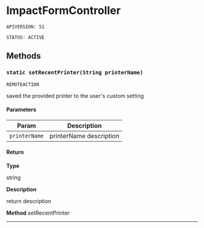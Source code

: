 # ImpactFormController

`APIVERSION: 51`

`STATUS: ACTIVE`
## Methods
### `static setRecentPrinter(String printerName)`

`REMOTEACTION`

saved the provided printer to the user's custom setting

#### Parameters

|Param|Description|
|---|---|
|`printerName`|printerName description|

#### Return

**Type**

string

**Description**

return description


**Method** setRecentPrinter

---
